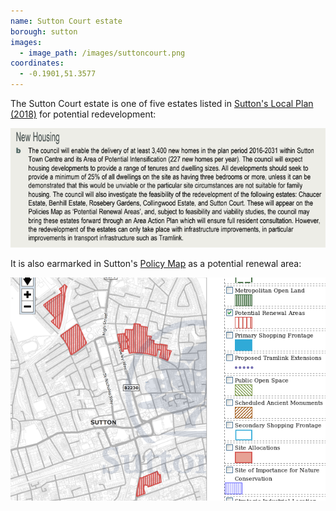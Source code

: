 ```yaml
---
name: Sutton Court estate 
borough: sutton
images:
  - image_path: /images/suttoncourt.png
coordinates:
  - -0.1901,51.3577
---
```

The Sutton Court estate is one of five estates listed in [Sutton's Local Plan (2018)](https://drive.google.com/file/d/1MdX6GlaHDoBdG6CTsvjFaIuPtIa9id5O/view) for potential redevelopment:

![](/images/suttonplan.png)

It is also earmarked in Sutton's [Policy Map](http://sutton.addresscafe.com/app/exploreit/) as a potential renewal area:

![](/images/suttonpolicymap.png)

